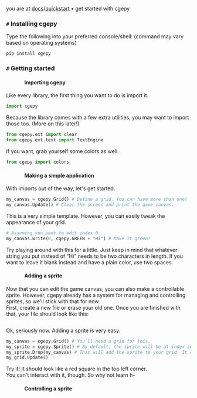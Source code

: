 you are at [docs](https://cgepy.github.io/docs)/[quickstart](https://cgepy.github.io/docs/quickstart) • get started with cgepy

### `#` Installing cgepy
Type the following into your preferred console/shell: (command may vary based on operating systems)

`pip install cgepy`
### `#` Getting started
####                Importing cgepy
Like every library, the first thing you want to do is import it.
```py
import cgepy
```
Because the library comes with a few extra utilities, you may want to import those too. (More on this later!)
```py
from cgepy.ext import clear
from cgepy.ext.text import TextEngine
```
If you want, grab yourself some colors as well.
```py
from cgepy import colors
```
####                Making a simple application
With imports out of the way, let's get started.
```py
my_canvas = cgepy.Grid() # Define a grid. You can have more than one!
my_canvas.Update() # Clear the screen and print the game canvas.
```
This is a very simple template. However, you can easily tweak the appearance of your grid.
```py
# Assuming you want to edit index 0...
my_canvas.write(0, cgepy.GREEN + "Hi") # Make it green!
```
Try playing around with this for a little. Just keep in mind that whatever string you put instead of "Hi" needs to be two characters in length. If you want to leave it blank instead and have a plain color, use two spaces.
####                Adding a sprite
Now that you can edit the game canvas, you can also make a controllable sprite. However, cgepy already has a system for managing and controlling sprites, so we'll stick with that for now.\
First, create a new file or erase your old one. Once you are finished with that, your file should look like this:
```

```
Ok, seriously now. Adding a sprite is very easy.
```py
my_canvas = cgepy.Grid() # You'll need a grid for this.
my_sprite = cgepy.Sprite() # By default, the sprite will be at index zero. It's preset (but not limited) to be colored red.
my_sprite.Drop(my_canvas) # This will add the sprite to your grid. It can be in multiple grids at a time!
my_grid.Update()
```
Try it! It should look like a red square in the top left corner.\
You can't interact with it, though. So why not learn h-
####                Controlling a sprite
